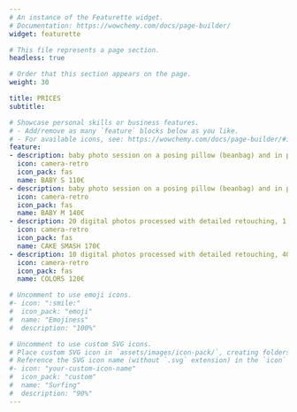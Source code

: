 ```yaml
---
# An instance of the Featurette widget.
# Documentation: https://wowchemy.com/docs/page-builder/
widget: featurette

# This file represents a page section.
headless: true

# Order that this section appears on the page.
weight: 30

title: PRICES
subtitle:

# Showcase personal skills or business features.
# - Add/remove as many `feature` blocks below as you like.
# - For available icons, see: https://wowchemy.com/docs/page-builder/#icons
feature:
- description: baby photo session on a posing pillow (beanbag) and in props, 10 processed digital photos, shooting for 1 hour in the studio, printed photos 10x15cm, processing of additional photos 5 €/photo
  icon: camera-retro
  icon_pack: fas
  name: BABY S 110€
- description: baby photo session on a posing pillow (beanbag) and in props, family pictures, 15 processed digital photos and separate shots with mom-dad and brother-sister, shooting for 1 hour in the studio, printed photos 10x15cm, processing of additional photos 5 €/photo.
  icon: camera-retro
  icon_pack: fas
  name: BABY M 140€
- description: 20 digital photos processed with detailed retouching, 1 hour of shooting, cake (curd banana biscuit), balloons (15 pcs).
  icon: camera-retro
  icon_pack: fas
  name: CAKE SMASH 170€
- description: 10 digital photos processed with detailed retouching, 40 minutes of shooting, edible paints, canvas with baby’s masterpiece - as a gift.
  icon: camera-retro
  icon_pack: fas
  name: COLORS 120€

# Uncomment to use emoji icons.
#- icon: ":smile:"
#  icon_pack: "emoji"
#  name: "Emojiness"
#  description: "100%"  

# Uncomment to use custom SVG icons.
# Place custom SVG icon in `assets/images/icon-pack/`, creating folders if necessary.
# Reference the SVG icon name (without `.svg` extension) in the `icon` field.
#- icon: "your-custom-icon-name"
#  icon_pack: "custom"
#  name: "Surfing"
#  description: "90%"
---
```

